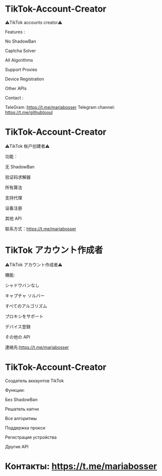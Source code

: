 # TikTok-Account-Creator
⚠️TikTok accounts creator⚠️

Features :

No ShadowBan

Captcha Solver

All Algorithms

Support Proxies

Device Registration

Other APIs

Contact :

TeleGram :https://t.me/mariabosser
Telegram channel: https://t.me/githubtooul

# TikTok-Account-Creator
⚠️TikTok 帐户创建者⚠️

功能：

无 ShadowBan

验证码求解器

所有算法

支持代理

设备注册

其他 API

联系方式：https://t.me/mariabosser
# TikTok アカウント作成者
⚠️TikTok アカウント作成者⚠️

機能:

シャドウバンなし

キャプチャ ソルバー

すべてのアルゴリズム

プロキシをサポート

デバイス登録

その他の API

連絡先:https://t.me/mariabosser
# TikTok-Account-Creator
Создатель аккаунтов TikTok

Функции:

Без ShadowBan

Решатель капчи

Все алгоритмы

Поддержка прокси

Регистрация устройства

Другие API

# Контакты: https://t.me/mariabosser
